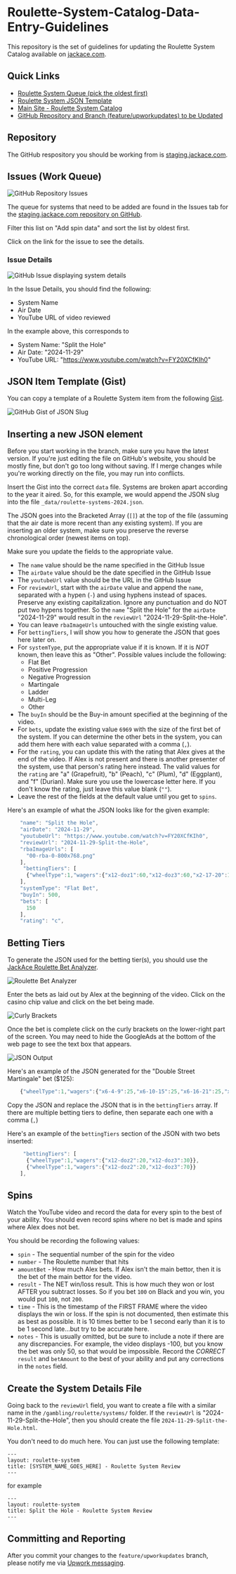# Roulette-System-Catalog-Data-Entry-Guidelines

This repository is the set of guidelines for updating the Roulette System Catalog available on [jackace.com](https://www.jackace.com/gambling/roulette/systems/).

## Quick Links

* [Roulette System Queue (pick the oldest first)](https://github.com/JackAce/staging.jackace.com/issues?q=is%3Aissue+is%3Aopen+sort%3Acreated-asc)
* [Roulette System JSON Template](https://gist.github.com/JackAce/45ffe199d1c9a58a8ceaf3a87ebbd0a4)
* [Main Site - Roulette System Catalog](https://www.jackace.com/gambling/roulette/systems/)
* [GitHub Repository and Branch (feature/upworkupdates) to be Updated](https://github.com/JackAce/staging.jackace.com/tree/feature/upworkupdates)

## Repository

The GitHub respository you should be working from is [staging.jackace.com](https://github.com/JackAce/staging.jackace.com).

## Issues (Work Queue)

![GitHub Repository Issues](img/050-github-issues-600x300.png)

The queue for systems that need to be added are found in the Issues tab for the [staging.jackace.com repository on GitHub](https://github.com/JackAce/staging.jackace.com/issues?q=is%3Aissue+is%3Aopen+Add+spin+data+sort%3Acreated-asc).

Filter this list on "Add spin data" and sort the list by oldest first.

Click on the link for the issue to see the details.

### Issue Details
![GitHub Issue displaying system details](img/100-github-issue-600x196.png)

In the Issue Details, you should find the following:
* System Name
* Air Date
* YouTube URL of video reviewed

In the example above, this corresponds to 
* System Name: "Split the Hole"
* Air Date: "2024-11-29"
* YouTube URL: "https://www.youtube.com/watch?v=FY20XCfKIh0"

## JSON Item Template (Gist)

You can copy a template of a Roulette System item from the following [Gist](https://gist.github.com/JackAce/45ffe199d1c9a58a8ceaf3a87ebbd0a4).

![GitHub Gist of JSON Slug](img/200-gist-json-slug-600x580.png)

## Inserting a new JSON element

Before you start working in the branch, make sure you have the latest version. If you're just editing the file on GitHub's website, you should be mostly fine, but don't go too long without saving. If I merge changes while you're working directly on the file, you may run into conflicts.

Insert the Gist into the correct `data` file. Systems are broken apart according to the year it aired. So, for this example, we would append the JSON slug into the file `_data/roulette-systems-2024.json`.

The JSON goes into the Bracketed Array (`[]`) at the top of the file (assuming that the air date is more recent than any existing system). If you are inserting an older system, make sure you preserve the reverse chronological order (newest items on top).

Make sure you update the fields to the appropriate value.

* The `name` value should be the name specified in the GitHub Issue
* The `airDate` value should be the date specified in the GitHub Issue
* The `youtubeUrl` value should be the URL in the GitHub Issue
* For `reviewUrl`, start with the `airDate` value and append the `name`, separated with a hypen (`-`) and using hyphens instead of spaces. Preserve any existing capitalization. Ignore any punctuation and do NOT put two hypens together. So the `name` "Split the Hole" for the `airDate` "2024-11-29" would result in the `reviewUrl` "2024-11-29-Split-the-Hole".
* You can leave `rbaImageUrls` untouched with the single existing value.
* For `bettingTiers`, I will show you how to generate the JSON that goes here later on.
* For `systemType`, put the appropriate value if it is known. If it is *NOT* known, then leave this as "Other". Possible values include the following:
    * Flat Bet
    * Positive Progression
    * Negative Progression
    * Martingale
    * Ladder
    * Multi-Leg
    * Other
* The `buyIn` should be the Buy-in amount specified at the beginning of the video.
* For `bets`, update the existing value `6969` with the size of the first bet of the system. If you can determine the other bets in the system, you can add them here with each value separated with a comma (`,`).
* For the `rating`, you can update this with the rating that Alex gives at the end of the video. If Alex is not present and there is another presenter of the system, use that person's rating here instead. The valid values for the `rating` are "a" (Grapefruit), "b" (Peach), "c" (Plum), "d" (Eggplant), and "f" (Durian). Make sure you use the lowercase letter here. If you don't know the rating, just leave this value blank (`""`).
* Leave the rest of the fields at the default value until you get to `spins`.

Here's an example of what the JSON looks like for the given example:

```js
    "name": "Split the Hole",
    "airDate": "2024-11-29",
    "youtubeUrl": "https://www.youtube.com/watch?v=FY20XCfKIh0",
    "reviewUrl": "2024-11-29-Split-the-Hole",
    "rbaImageUrls": [
      "00-rba-0-800x768.png"
    ],
     "bettingTiers": [
      {"wheelType":1,"wagers":{"x12-doz1":60,"x12-doz3":60,"x2-17-20":15,"x2-0-00":15}}
    ],
    "systemType": "Flat Bet",
    "buyIn": 500,
    "bets": [
      150
    ],
    "rating": "c",
```

## Betting Tiers

To generate the JSON used for the betting tier(s), you should use the [JackAce Roulette Bet Analyzer](https://rba.jackace.com/).

![Roulette Bet Analyzer](img/400-rba-full-600x682.png)

Enter the bets as laid out by Alex at the beginning of the video. Click on the casino chip value and click on the bet being made.

![Curly Brackets](img/405-rba-brackets.png)

Once the bet is complete click on the curly brackets on the lower-right part of the screen. You may need to hide the GoogleAds at the bottom of the web page to see the text box that appears.

![JSON Output](img/410-rba-json.png)

Here's an example of the JSON generated for the "Double Street Martingale" bet ($125):
```js
    {"wheelType":1,"wagers":{"x6-4-9":25,"x6-10-15":25,"x6-16-21":25,"x6-22-27":25,"x6-28-33":25}}
```

Copy the JSON and replace the JSON that is in the `bettingTiers` array. If there are multiple betting tiers to define, then separate each one with a comma (`,`)

Here's an example of the `bettingTiers` section of the JSON with two bets inserted:

```js
     "bettingTiers": [
      {"wheelType":1,"wagers":{"x12-doz2":20,"x12-doz3":30}},
      {"wheelType":1,"wagers":{"x12-doz2":20,"x12-doz3":70}}
    ],
```
## Spins

Watch the YouTube video and record the data for every spin to the best of your ability. You should even record spins where no bet is made and spins where Alex does not bet.

You should be recording the following values:
* `spin` - The sequential number of the spin for the video
* `number` - The Roulette number that hits
* `amountBet` - How much Alex bets. If Alex isn't the main bettor, then it is the bet of the main bettor for the video.
* `result` - The NET win/loss result. This is how much they won or lost AFTER you subtract losses. So if you bet `100` on Black and you win, you would put `100`, not `200`.
* `time` - This is the timestamp of the FIRST FRAME where the video displays the win or loss. If the spin is not documented, then estimate this as best as possible. It is 10 times better to be 1 second early than it is to be 1 second late...but try to be accurate here.
* `notes` - This is usually omitted, but be sure to include a note if there are any discrepancies. For example, the video displays -100, but you know the bet was only 50, so that would be impossible. Record the *CORRECT* `result` and `betAmount` to the best of your ability and put any corrections in the `notes` field.

## Create the System Details File

Going back to the `reviewUrl` field, you want to create a file with a similar name in the `/gambling/roulette/systems/` folder. If the `reviewUrl` is "2024-11-29-Split-the-Hole", then you should create the file `2024-11-29-Split-the-Hole.html`.

You don't need to do much here. You can just use the following template:
```
---
layout: roulette-system
title: [SYSTEM_NAME_GOES_HERE] - Roulette System Review
---
```
for example

```
---
layout: roulette-system
title: Split the Hole - Roulette System Review
---
```

## Committing and Reporting

After you commit your changes to the `feature/upworkupdates` branch, please notify me via [Upwork messaging](https://www.upwork.com/ab/messages/).

